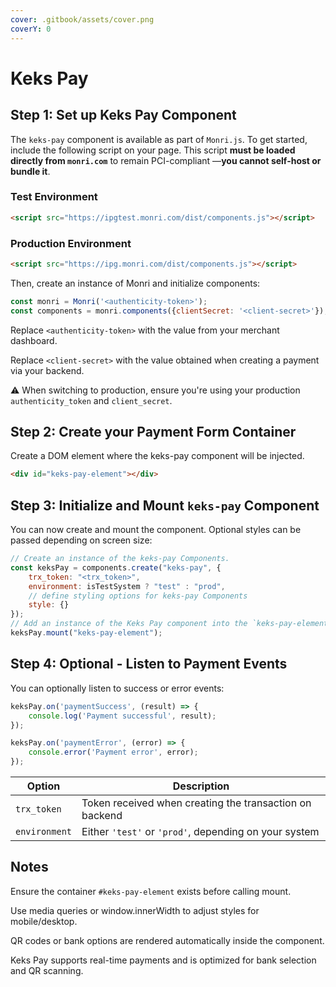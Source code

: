 ```yaml
---
cover: .gitbook/assets/cover.png
coverY: 0
---
```


# Keks Pay

## Step 1: Set up Keks Pay Component

The `keks-pay` component is available as part of `Monri.js`. To get started, include the following script on your page. This script **must be loaded directly from `monri.com`** to remain PCI-compliant —**you cannot self-host or bundle it**.

### Test Environment

```html
<script src="https://ipgtest.monri.com/dist/components.js"></script>
```

### Production Environment

```html
<script src="https://ipg.monri.com/dist/components.js"></script>
```

Then, create an instance of Monri and initialize components:

```js
const monri = Monri('<authenticity-token>');
const components = monri.components({clientSecret: '<client-secret>'});
```

Replace `<authenticity-token>` with the value from your merchant dashboard.

Replace `<client-secret>` with the value obtained when creating a payment via your backend.

⚠️ When switching to production, ensure you're using your production `authenticity_token` and `client_secret`.

## Step 2: Create your Payment Form Container

Create a DOM element where the keks-pay component will be injected.

```html
<div id="keks-pay-element"></div>
```

## Step 3: Initialize and Mount `keks-pay` Component

You can now create and mount the component. Optional styles can be passed depending on screen size:

```javascript
// Create an instance of the keks-pay Components.
const keksPay = components.create("keks-pay", {
    trx_token: "<trx_token>",
    environment: isTestSystem ? "test" : "prod",
    // define styling options for keks-pay Components
    style: {}
});
// Add an instance of the Keks Pay component into the `keks-pay-element` <div>.
keksPay.mount("keks-pay-element");
```

## Step 4: Optional - Listen to Payment Events

You can optionally listen to success or error events:

```js
keksPay.on('paymentSuccess', (result) => {
    console.log('Payment successful', result);
});

keksPay.on('paymentError', (error) => {
    console.error('Payment error', error);
});
```

| Option        | Description                                             |
| ------------- | ------------------------------------------------------- |
| `trx_token`   | Token received when creating the transaction on backend |
| `environment` | Either `'test'` or `'prod'`, depending on your system   |

## Notes

Ensure the container `#keks-pay-element` exists before calling mount.

Use media queries or window.innerWidth to adjust styles for mobile/desktop.

QR codes or bank options are rendered automatically inside the component.

Keks Pay supports real-time payments and is optimized for bank selection and QR scanning.
